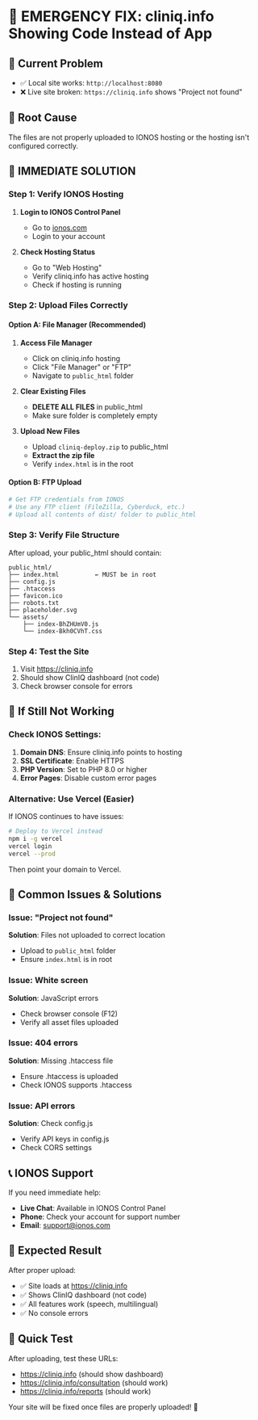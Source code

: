 # 🚨 EMERGENCY FIX: cliniq.info Showing Code Instead of App

## 🚨 **Current Problem**
- ✅ Local site works: `http://localhost:8080` 
- ❌ Live site broken: `https://cliniq.info` shows "Project not found"

## 🎯 **Root Cause**
The files are not properly uploaded to IONOS hosting or the hosting isn't configured correctly.

## 🚀 **IMMEDIATE SOLUTION**

### **Step 1: Verify IONOS Hosting**
1. **Login to IONOS Control Panel**
   - Go to [ionos.com](https://ionos.com)
   - Login to your account

2. **Check Hosting Status**
   - Go to "Web Hosting" 
   - Verify cliniq.info has active hosting
   - Check if hosting is running

### **Step 2: Upload Files Correctly**

#### **Option A: File Manager (Recommended)**
1. **Access File Manager**
   - Click on cliniq.info hosting
   - Click "File Manager" or "FTP"
   - Navigate to `public_html` folder

2. **Clear Existing Files**
   - **DELETE ALL FILES** in public_html
   - Make sure folder is completely empty

3. **Upload New Files**
   - Upload `cliniq-deploy.zip` to public_html
   - **Extract the zip file**
   - Verify `index.html` is in the root

#### **Option B: FTP Upload**
```bash
# Get FTP credentials from IONOS
# Use any FTP client (FileZilla, Cyberduck, etc.)
# Upload all contents of dist/ folder to public_html
```

### **Step 3: Verify File Structure**
After upload, your public_html should contain:
```
public_html/
├── index.html          ← MUST be in root
├── config.js
├── .htaccess
├── favicon.ico
├── robots.txt
├── placeholder.svg
└── assets/
    ├── index-BhZHUmV0.js
    └── index-Bkh0CVhT.css
```

### **Step 4: Test the Site**
1. Visit https://cliniq.info
2. Should show ClinIQ dashboard (not code)
3. Check browser console for errors

## 🔧 **If Still Not Working**

### **Check IONOS Settings:**
1. **Domain DNS**: Ensure cliniq.info points to hosting
2. **SSL Certificate**: Enable HTTPS
3. **PHP Version**: Set to PHP 8.0 or higher
4. **Error Pages**: Disable custom error pages

### **Alternative: Use Vercel (Easier)**
If IONOS continues to have issues:

```bash
# Deploy to Vercel instead
npm i -g vercel
vercel login
vercel --prod
```

Then point your domain to Vercel.

## 🚨 **Common Issues & Solutions**

### **Issue: "Project not found"**
**Solution**: Files not uploaded to correct location
- Upload to `public_html` folder
- Ensure `index.html` is in root

### **Issue: White screen**
**Solution**: JavaScript errors
- Check browser console (F12)
- Verify all asset files uploaded

### **Issue: 404 errors**
**Solution**: Missing .htaccess file
- Ensure .htaccess is uploaded
- Check IONOS supports .htaccess

### **Issue: API errors**
**Solution**: Check config.js
- Verify API keys in config.js
- Check CORS settings

## 📞 **IONOS Support**
If you need immediate help:
- **Live Chat**: Available in IONOS Control Panel
- **Phone**: Check your account for support number
- **Email**: support@ionos.com

## 🎯 **Expected Result**
After proper upload:
- ✅ Site loads at https://cliniq.info
- ✅ Shows ClinIQ dashboard (not code)
- ✅ All features work (speech, multilingual)
- ✅ No console errors

## 🔄 **Quick Test**
After uploading, test these URLs:
- https://cliniq.info (should show dashboard)
- https://cliniq.info/consultation (should work)
- https://cliniq.info/reports (should work)

Your site will be fixed once files are properly uploaded! 🚀
